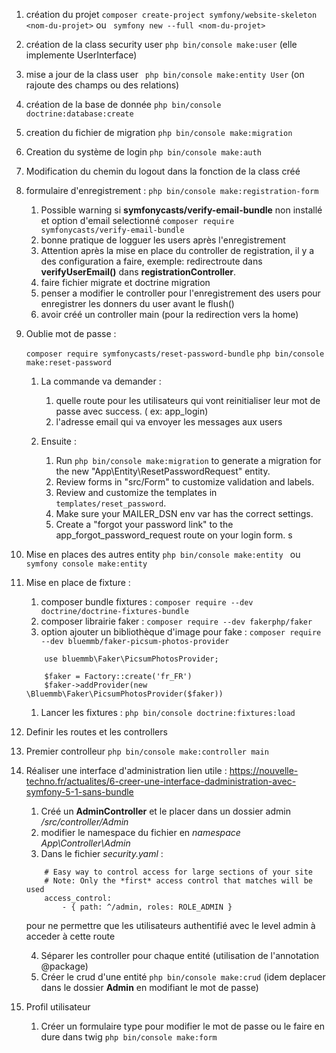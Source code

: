 

1. création du projet `` composer create-project symfony/website-skeleton <nom-du-projet> `` ou `` symfony new --full <nom-du-projet>``

2. création de la class security user `` php bin/console make:user `` (elle implemente UserInterface)

3. mise a jour de la class user `` php bin/console make:entity User`` (on rajoute des champs ou des relations)

4. création de la base de donnée `` php bin/console doctrine:database:create ``

5. creation du fichier de migration `` php bin/console make:migration ``

6. Creation du système de login ``php bin/console make:auth``

7. Modification du chemin du logout dans la fonction de la class créé

8. formulaire d'enregistrement : ``php bin/console make:registration-form``
    1. Possible warning si **symfonycasts/verify-email-bundle** non installé et option d'email selectionné
        ``composer require symfonycasts/verify-email-bundle``
    2. bonne pratique de logguer les users après l'enregistrement
    3. Attention après la mise en place du controller de registration, il y a des configuration a faire, exemple: redirectroute dans __verifyUserEmail()__ dans __registrationController__.
    4. faire fichier migrate et doctrine migration
    5. penser a modifier le controller pour l'enregistrement des users pour enregistrer les donners du user avant le flush()
    6. avoir créé un controller main (pour la redirection vers la home)

9.  Oublie mot de passe :
    
    `` composer require symfonycasts/reset-password-bundle ``
    `` php bin/console make:reset-password ``
    
    1. La commande va demander :
        1. quelle route pour les utilisateurs qui vont reinitialiser leur mot de passe avec success. ( ex: app_login)
        2. l'adresse email qui va envoyer les messages aux users

    2. Ensuite :
       1. Run ``php bin/console make:migration`` to generate a migration for the new "App\Entity\ResetPasswordRequest" entity.
       2. Review forms in "src/Form" to customize validation and labels.
       3. Review and customize the templates in ``templates/reset_password``.
       4. Make sure your MAILER_DSN env var has the correct settings.
       5. Create a "forgot your password link" to the app_forgot_password_request route on your login form.
s
10. Mise en places des autres entity 
    ``php bin/console make:entity ``
    ou
    ``symfony console make:entity``

11. Mise en place de fixture  :
    1. composer bundle fixtures : `` composer require --dev doctrine/doctrine-fixtures-bundle ``
    2. composer librairie faker : `` composer require --dev fakerphp/faker ``
    3. option ajouter un bibliothèque d'image pour fake : ``composer require --dev bluemmb/faker-picsum-photos-provider ``
    ```
        use bluemmb\Faker\PicsumPhotosProvider;

        $faker = Factory::create('fr_FR')
        $faker->addProvider(new \Bluemmb\Faker\PicsumPhotosProvider($faker))
    ```
    1. Lancer les fixtures : `` php bin/console doctrine:fixtures:load ``

12. Definir les routes et les controllers

13. Premier controlleur ``php bin/console make:controller main``

14. Réaliser une interface d'administration
    lien utile : https://nouvelle-techno.fr/actualites/6-creer-une-interface-dadministration-avec-symfony-5-1-sans-bundle

    1.  Créé un __AdminController__ et le placer dans un dossier admin */src/controller/Admin*
    2.  modifier le namespace du fichier en *namespace App\Controller\Admin*
    3.  Dans le fichier *security.yaml* : 
    ```
        # Easy way to control access for large sections of your site
        # Note: Only the *first* access control that matches will be used
        access_control:
            - { path: ^/admin, roles: ROLE_ADMIN }
    ```
    pour ne permettre que les utilisateurs authentifié avec le level admin à acceder à cette route

    4. Séparer les controller pour chaque entité (utilisation de l'annotation @package)
    5. Créer le crud d'une entité `` php bin/console make:crud `` (idem deplacer dans le dossier **Admin** en modifiant le mot de passe)

15. Profil utilisateur
    1.  Créer un formulaire type pour modifier le mot de passe ou le faire en dure dans twig
    `` php bin/console make:form ``

